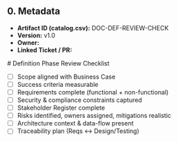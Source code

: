 ## 0. Metadata
- **Artifact ID (catalog.csv):** DOC-DEF-REVIEW-CHECK
- **Version:** v1.0
- **Owner:** 
- **Linked Ticket / PR:** 

﻿# Definition Phase Review Checklist
- [ ] Scope aligned with Business Case
- [ ] Success criteria measurable
- [ ] Requirements complete (functional + non-functional)
- [ ] Security & compliance constraints captured
- [ ] Stakeholder Register complete
- [ ] Risks identified, owners assigned, mitigations realistic
- [ ] Architecture context & data-flow present
- [ ] Traceability plan (Reqs ↔ Design/Testing)
